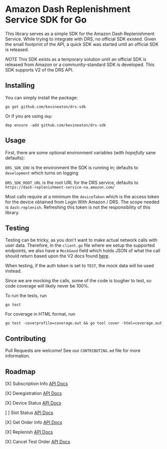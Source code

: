 # Amazon Dash Replenishment Service SDK for Go

This library serves as a simple SDK for the Amazon Dash Replenishment Service. While trying to integrate with DRS, no official SDK existed. Given the small footprint of the API, a quick SDK was started until an official SDK is released.

*NOTE* This SDK exists as a temporary solution until an official SDK is released from Amazon or a community-standard SDK is developed. This SDK supports V2 of the DRS API.

## Installing

You can simply install the package:

`go get github.com/kevineaton/drs-sdk`

Or if you are using `dep`:

`dep ensure -add github.com/kevineaton/drs-sdk`

## Usage

First, there are some optional environment variables (with *hopefully* sane defaults):

`DRS_SDK_ENV` is the environment the SDK is running in; defaults to `development` which turns on logging

`DRS_SDK_ROOT_URL` is the root URL for the DRS service, defaults to `https://dash-replenishment-service-na.amazon.com/`

Most calls require at a minimum the `deviceToken` which is the access token for the device obtained from Login With Amazon / DRS. The scope needed is `dash:replenish`. Refreshing this token is not the responsibility of this library.

## Testing

Testing can be tricky, as you don't want to make actual network calls with user data. Therefore, in the `client.go` file where we setup the supported endpoints, we also have a `MockGood` field which holds JSON of what the call should return based upon the V2 docs found [here](https://developer.amazon.com/docs/dash/replenishment-service.html).

When testing, if the auth token is set to `TEST`, the mock data will be used instead.

Since we are mocking the calls, some of the code is tougher to test, so code coverage will likely never be 100%.

To run the tests, run

`go test`

For coverage in HTML format, run

`go test -coverprofile=coverage.out && go tool cover -html=coverage.out`

## Contributing

Pull Requests are welcome! See our `CONTRIBUTING.md` file for more information.

## Roadmap

[X] Subscription Info [API Docs](https://developer.amazon.com/docs/dash/getsubscriptioninfo-endpoint.html)

[X] Deregistration [API Docs](https://developer.amazon.com/docs/dash/deregistration-endpoint.html)

[X] Device Status [API Docs](https://developer.amazon.com/docs/dash/devicestatus-endpoint.html)

[ ] Slot Status [API Docs](https://developer.amazon.com/docs/dash/slotstatus-endpoint.html)

[X] Get Order Info [API Docs](https://developer.amazon.com/docs/dash/getorderinfo-endpoint.html)

[X] Replenish [API Docs](https://developer.amazon.com/docs/dash/replenish-endpoint.html)

[X] Cancel Test Order [API Docs](https://developer.amazon.com/docs/dash/canceltestorder-endpoint.html)